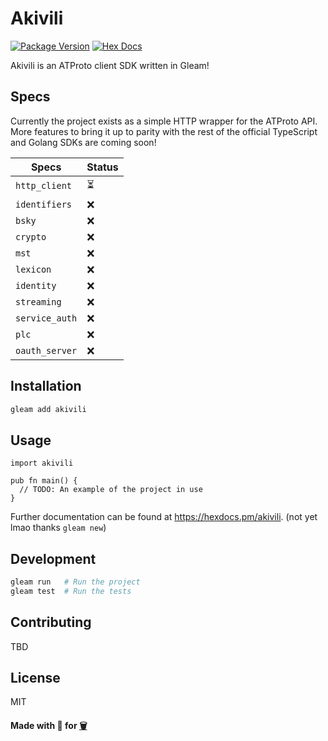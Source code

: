 # Akivili

[![Package Version](https://img.shields.io/hexpm/v/akivili)](https://hex.pm/packages/akivili)
[![Hex Docs](https://img.shields.io/badge/hex-docs-ffaff3)](https://hexdocs.pm/akivili/)

Akivili is an ATProto client SDK written in Gleam!

## Specs

Currently the project exists as a simple HTTP wrapper for the ATProto API. More features to bring it up to parity with the rest of the official TypeScript and Golang SDKs are coming soon!

| Specs          | Status |
| -------------- | ------ |
| `http_client`  | ⏳     |
| `identifiers`  | ❌     |
| `bsky`         | ❌     |
| `crypto`       | ❌     |
| `mst`          | ❌     |
| `lexicon`      | ❌     |
| `identity`     | ❌     |
| `streaming`    | ❌     |
| `service_auth` | ❌     |
| `plc`          | ❌     |
| `oauth_server` | ❌     |

## Installation

```sh
gleam add akivili
```

## Usage

```gleam
import akivili

pub fn main() {
  // TODO: An example of the project in use
}
```

Further documentation can be found at <https://hexdocs.pm/akivili>. (not yet lmao thanks `gleam new`)

## Development

```sh
gleam run   # Run the project
gleam test  # Run the tests
```

## Contributing

TBD

## License

MIT

#### Made with 💜 for [🗑️](https://honkai-star-rail.fandom.com/wiki/Trailblazer)
